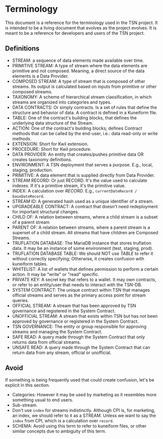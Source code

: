 # Terminology

This document is a reference for the terminology used in the TSN project. It is intended to be a living document that evolves as the project evolves. It is meant to be a reference for developers and users of the TSN project.

## Definitions

- STREAM: a sequence of data elements made available over time.
- PRIMITIVE STREAM: A type of stream where the data elements are primitive and not composed. Meaning, a direct source of the data elements is a Data Provider.
- COMPOSED STREAM: A type of stream that is composed of other streams. Its output is calculated based on inputs from primitive or other composed streams.
- TAXONOMY: A scheme of hierarchical stream classification, in which streams are organized into categories and types.
- DATA CONTRACTS: Or simply contracts. Is a set of rules that define the structure and behavior of data. A contract is defined in a Kuneiform file.
- TABLE: One of the contract's building blocks, that defines the underlying data structure of the Stream.
- ACTION: One of the contract's building blocks; defines Contract methods that can be called by the end-user, i.e.: data read-only or write methods.
- EXTENSION: Short for Kwil extension.
- PROCEDURE: Short for Kwil procedure.
- DATA PROVIDER: An entity that creates/pushes primitive data OR creates taxonomy definitions.
- ENVIRONMENT: A TSN deployment that serves a purpose. E.g., local, staging, production.
- PRIMITIVE: A data element that is supplied directly from Data Provider.
- STREAM RECORD: Or just RECORD. It's the value used to calculate indexes. If it's a primitive stream, it's the primitive value.
- INDEX: A calculation over _RECORD_. E.g., `currentDateRecord / baseDateRecord`.
- STREAM ID: A generated hash used as a unique identifier of a stream.
- UPGRADEABLE CONTRACT: A contract that doesn't need redeployment for important structural changes.
- CHILD OF: A relation between streams, where a child stream is a subset of a parent stream
- PARENT OF: A relation between streams, where a parent stream is a superset of a child stream. All streams that have children are Composed Streams.
- TRUFLATION DATABASE: The MariaDB instance that stores truflation data. It may be an instance of some environment (test, staging, prod).
- TRUFLATION DATABASE TABLE: We should NOT use _TABLE_ to refer it without correctly specifying; Otherwise, it creates confusion with kuneiform tables.
- WHITELIST: A list of wallets that defines permission to perform a certain action. It may be "write" or "read" specific.
- PRIVATE KEY: A secret key that refers to a wallet. It may own contracts, or refer to an entity/user that needs to interact with the TSN-DB.
- SYSTEM CONTRACT: The unique contract within TSN that manages official streams and serves as the primary access point for stream queries.
- OFFICIAL STREAM: A stream that has been approved by TSN governance and registered in the System Contract.
- UNOFFICIAL STREAM: A stream that exists within TSN but has not been approved by governance or registered in the System Contract.
- TSN GOVERNANCE: The entity or group responsible for approving streams and managing the System Contract.
- SAFE READ: A query made through the System Contract that only returns data from official streams.
- UNSAFE READ: A query made through the System Contract that can return data from any stream, official or unofficial.


## Avoid
If something is being frequently used that could create confusion, let's be explicit in this section.

- Categories: However it may be used by marketing as it resembles more something usual to end users.
- Sub-stream.
- Don't use `index` for streams indistinctly. Although CPI is, for marketing, an index, we should refer to it as a STREAM. Unless we want to say the `index` from CPI, which is a calculation over `record`.
- SCHEMA: Avoid using this term to refer to kuneiform files, or other similar concepts due to ambiguity of this term.
